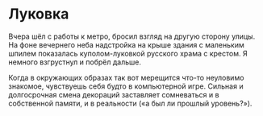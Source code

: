 # Луковка

Вчера шёл с работы к метро, бросил взгляд на другую сторону улицы. На
фоне вечернего неба надстройка на крыше здания с маленьким шпилем
показалась куполом-луковкой русского храма с крестом. Я немного
взгрустнул и побрёл дальше.

Когда в окружающих образах так вот мерещится что-то неуловимо
знакомое, чувствуешь себя будто в компьютерной игре. Сильная и
долгосрочная смена декораций заставляет сомневаться и в собственной
памяти, и в реальности («а был ли прошлый уровень?»).
